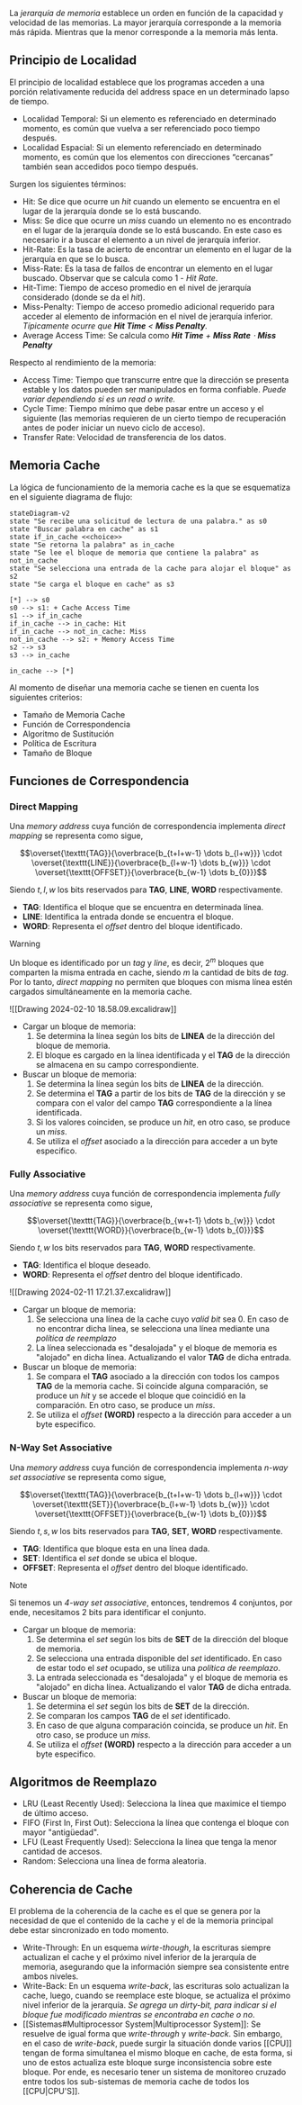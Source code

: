 La *jerarquía de memoria* establece un orden en función de la capacidad y velocidad de las memorias. La mayor jerarquía corresponde a la memoria más rápida. Mientras que la menor corresponde a la memoria más lenta.

## Principio de Localidad
El principio de localidad establece que los programas acceden a una porción relativamente reducida del address space en un determinado lapso de tiempo.
- Localidad Temporal: Si un elemento es referenciado en determinado momento, es común que vuelva a ser referenciado poco tiempo después.
- Localidad Espacial: Si un elemento referenciado en determinado momento, es común que los elementos con direcciones “cercanas” también sean accedidos poco tiempo después.

Surgen los siguientes términos:
- Hit: Se dice que ocurre un *hit* cuando un elemento se encuentra en el lugar de la jerarquía donde se lo está buscando.
- Miss: Se dice que ocurre un *miss* cuando un elemento no es encontrado en el lugar de la jerarquía donde se lo está buscando. En este caso es necesario ir a buscar el elemento a un nivel de jerarquía inferior.
- Hit-Rate: Es la tasa de acierto de encontrar un elemento en el lugar de la jerarquía en que se lo busca.
- Miss-Rate: Es la tasa de fallos de encontrar un elemento en el lugar buscado. Observar que se calcula como 1 - *Hit Rate*.
- Hit-Time: Tiempo de acceso promedio en el nivel de jerarquía considerado (donde se da el *hit*).
- Miss-Penalty: Tiempo de acceso promedio adicional requerido para acceder al elemento de información en el nivel de jerarquía inferior. *Típicamente ocurre que __Hit Time__ $<$ __Miss Penalty__.*
- Average Access Time: Se calcula como *__Hit Time__ $+$ __Miss Rate__ $\cdot$ __Miss Penalty__*

Respecto al rendimiento de la memoria:
- Access Time: Tiempo que transcurre entre que la dirección se presenta estable y los datos pueden ser manipulados en forma confiable. *Puede variar dependiendo si es un read o write.*
- Cycle Time: Tiempo mínimo que debe pasar entre un acceso y el siguiente (las memorias requieren de un cierto tiempo de recuperación antes de poder iniciar un nuevo ciclo de acceso).
- Transfer Rate: Velocidad de transferencia de los datos.

## Memoria Cache
La lógica de funcionamiento de la memoria cache es la que se esquematiza en el siguiente diagrama de flujo:

```mermaid
stateDiagram-v2
state "Se recibe una solicitud de lectura de una palabra." as s0
state "Buscar palabra en cache" as s1
state if_in_cache <<choice>>
state "Se retorna la palabra" as in_cache
state "Se lee el bloque de memoria que contiene la palabra" as not_in_cache
state "Se selecciona una entrada de la cache para alojar el bloque" as s2
state "Se carga el bloque en cache" as s3

[*] --> s0
s0 --> s1: + Cache Access Time
s1 --> if_in_cache
if_in_cache --> in_cache: Hit
if_in_cache --> not_in_cache: Miss
not_in_cache --> s2: + Memory Access Time
s2 --> s3
s3 --> in_cache

in_cache --> [*]
```

Al momento de diseñar una memoria cache se tienen en cuenta los siguientes criterios:
- Tamaño de Memoria Cache
- Función de Correspondencia
- Algoritmo de Sustitución
- Política de Escritura
- Tamaño de Bloque

## Funciones de Correspondencia

### Direct Mapping
Una *memory address* cuya función de correspondencia implementa *direct mapping* se representa como sigue,

$$\overset{\texttt{TAG}}{\overbrace{b_{t+l+w-1} \dots b_{l+w}}} \cdot \overset{\texttt{LINE}}{\overbrace{b_{l+w-1} \dots b_{w}}} \cdot \overset{\texttt{OFFSET}}{\overbrace{b_{w-1} \dots b_{0}}}$$

Siendo $t, l, w$ los bits reservados para __TAG__, __LINE__, __WORD__ respectivamente.
- __TAG__: Identifica el bloque que se encuentra en determinada línea.
- __LINE__: Identifica la entrada donde se encuentra el bloque.
- __WORD__: Representa el *offset* dentro del bloque identificado.

>[!warning] 
>Un bloque es identificado por un *tag* y *line*, es decir, $2^m$ bloques que comparten la misma entrada en cache, siendo $m$ la cantidad de bits de *tag*. Por lo tanto, *direct mapping* no permiten que bloques con misma línea estén cargados simultáneamente en la memoria cache.


![[Drawing 2024-02-10 18.58.09.excalidraw]]
- Cargar un bloque de memoria:
	1. Se determina la línea según los bits de __LINEA__ de la dirección del bloque de memoria.
	2. El bloque es cargado en la línea identificada y el __TAG__ de la dirección se almacena en su campo correspondiente.
- Buscar un bloque de memoria:
	1. Se determina la línea según los bits de __LINEA__ de la dirección.
	2. Se determina el __TAG__ a partir de los bits de __TAG__ de la dirección y se compara con el valor del campo __TAG__ correspondiente a la línea identificada.
	3. Si los valores coinciden, se produce un *hit*, en otro caso, se produce un *miss*.
	4. Se utiliza el *offset* asociado a la dirección para acceder a un byte especifico.

### Fully Associative
Una *memory address* cuya función de correspondencia implementa *fully associative* se representa como sigue,

$$\overset{\texttt{TAG}}{\overbrace{b_{w+t-1} \dots b_{w}}} \cdot \overset{\texttt{WORD}}{\overbrace{b_{w-1} \dots b_{0}}}$$

Siendo $t, w$ los bits reservados para __TAG__, __WORD__ respectivamente.
- __TAG__: Identifica el bloque deseado.
- __WORD__: Representa el *offset* dentro del bloque identificado.

![[Drawing 2024-02-11 17.21.37.excalidraw]]
- Cargar un bloque de memoria:
	1. Se selecciona una línea de la cache cuyo *valid bit* sea 0. En caso de no encontrar dicha línea, se selecciona una línea mediante una *política de reemplazo*
	2. La línea seleccionada es "desalojada" y el bloque de memoria es "alojado" en dicha línea. Actualizando el valor __TAG__ de dicha entrada.
- Buscar un bloque de memoria:
	1. Se compara el __TAG__ asociado a la dirección con todos los campos __TAG__ de la memoria cache. Si coincide alguna comparación, se produce un *hit* y se accede el bloque que coincidió en la comparación. En otro caso, se produce un *miss*.
	2. Se utiliza el *offset* __(WORD)__ respecto a la dirección para acceder a un byte especifico.

### N-Way Set Associative
Una *memory address* cuya función de correspondencia implementa *n-way set associative* se representa como sigue,

$$\overset{\texttt{TAG}}{\overbrace{b_{t+l+w-1} \dots b_{l+w}}} \cdot \overset{\texttt{SET}}{\overbrace{b_{l+w-1} \dots b_{w}}} \cdot \overset{\texttt{OFFSET}}{\overbrace{b_{w-1} \dots b_{0}}}$$

Siendo $t, s, w$ los bits reservados para __TAG__, __SET__, __WORD__ respectivamente.
- __TAG__: Identifica que bloque esta en una línea dada.
- __SET__: Identifica el *set* donde se ubica el bloque.
- __OFFSET__: Representa el *offset* dentro del bloque identificado.

>[!note] 
>Si tenemos un *4-way set associative*, entonces, tendremos 4 conjuntos, por ende, necesitamos 2 bits para identificar el conjunto.

- Cargar un bloque de memoria:
	1. Se determina el *set* según los bits de __SET__ de la dirección del bloque de memoria.
	2. Se selecciona una entrada disponible del *set* identificado. En caso de estar todo el *set* ocupado, se utiliza una *política de reemplazo*.
	3. La entrada seleccionada es "desalojada" y el bloque de memoria es "alojado" en dicha línea. Actualizando el valor __TAG__ de dicha entrada.
- Buscar un bloque de memoria:
	1. Se determina el *set* según los bits de __SET__ de la dirección.
	2. Se comparan los campos __TAG__ de el *set* identificado.
	3. En caso de que alguna comparación coincida, se produce un *hit*. En otro caso, se produce un *miss*.
	4. Se utiliza el *offset* __(WORD)__ respecto a la dirección para acceder a un byte especifico.
## Algoritmos de Reemplazo
- LRU (Least Recently Used): Selecciona la línea que maximice el tiempo de último acceso.
- FIFO (First In, First Out): Selecciona la línea que contenga el bloque con mayor "antigüedad".
- LFU (Least Frequently Used): Selecciona la línea que tenga la menor cantidad de accesos.
- Random: Selecciona una línea de forma aleatoria.

## Coherencia de Cache
El problema de la coherencia de la cache es el que se genera por la necesidad de que el contenido de la cache y el de la memoria principal debe estar sincronizado en todo momento.

- Write-Through: En un esquema *wirte-though*, la escrituras siempre actualizan el cache y el próximo nivel inferior de la jerarquía de memoria, asegurando que la información siempre sea consistente entre ambos niveles.
- Write-Back: En un esquema *write-back*, las escrituras solo actualizan la cache, luego, cuando se reemplace este bloque, se actualiza el próximo nivel inferior de la jerarquía. *Se agrega un dirty-bit, para indicar si el bloque fue modificado mientras se encontraba en cache o no*.
- [[Sistemas#Multiprocessor System|Multiprocessor System]]: Se resuelve de igual forma que *write-through* y *write-back*. Sin embargo, en el caso de *write-back*, puede surgir la situación donde varios [[CPU]] tengan de forma simultanea el mismo bloque en cache, de esta forma, si uno de estos actualiza este bloque surge inconsistencia sobre este bloque. Por ende, es necesario tener un sistema de monitoreo cruzado entre todos los sub-sistemas de memoria cache de todos los [[CPU|CPU'S]].
